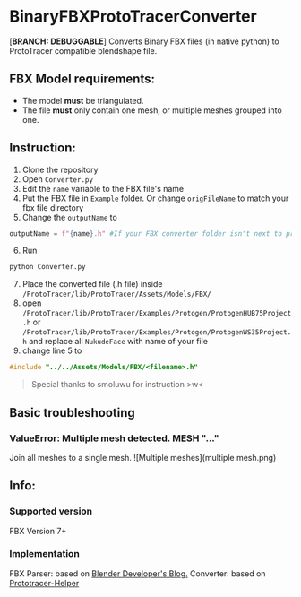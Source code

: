 # BinaryFBXProtoTracerConverter
[**BRANCH: DEBUGGABLE**] Converts Binary FBX files (in native python) to ProtoTracer compatible blendshape file.
## FBX Model requirements:
- The model **must** be triangulated.
- The file **must** only contain one mesh, or multiple meshes grouped into one.

## Instruction:
1. Clone the repository
2. Open `Converter.py`
3. Edit the `name` variable to the FBX file's name
4. Put the FBX file in `Example` folder. Or change `origFileName` to match your fbx file directory
5. Change the `outputName` to
```python
outputName = f"{name}.h" #If your FBX converter folder isn't next to prototracer folder.
```
6. Run
```bash
python Converter.py
```
7. Place the converted file (.h file) inside `/ProtoTracer/lib/ProtoTracer/Assets/Models/FBX/`
8. open `/ProtoTracer/lib/ProtoTracer/Examples/Protogen/ProtogenHUB75Project.h` or `/ProtoTracer/lib/ProtoTracer/Examples/Protogen/ProtogenWS35Project.h` and replace all `NukudeFace` with name of your file
10. change line 5 to
```c
#include "../../Assets/Models/FBX/<filename>.h"
```
> Special thanks to smoluwu for instruction >w<

## Basic troubleshooting
### ValueError: Multiple mesh detected. MESH "..."
Join all meshes to a single mesh.
![Multiple meshes](multiple mesh.png)

## Info:
### Supported version
FBX Version 7+
### Implementation
FBX Parser: based on [Blender Developer's Blog.](https://code.blender.org/2013/08/fbx-binary-file-format-specification)
Converter: based on [Prototracer-Helper](https://github.com/coelacant1/ProtoTracer-Helpers/tree/main/FBX-Converter)
